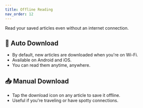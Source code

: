 ```yaml
---
title: Offline Reading
nav_order: 12
---
```


Read your saved articles even without an internet connection.

## 🔁 Auto Download

- By default, new articles are downloaded when you're on Wi-Fi.
- Available on Android and iOS.
- You can read them anytime, anywhere.

## 📥 Manual Download

- Tap the download icon on any article to save it offline.
- Useful if you're traveling or have spotty connections.
